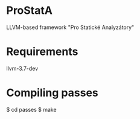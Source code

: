 # ProStatA
LLVM-based framework "Pro Statické Analyzátory"

Requirements
============

 llvm-3.7-dev

Compiling passes
================

 $ cd passes
 $ make


